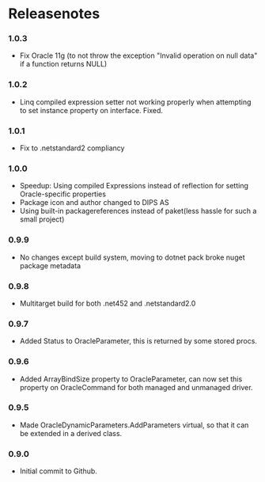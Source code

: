 # Releasenotes
### 1.0.3
- Fix Oracle 11g (to not throw the exception "Invalid operation on null data" if a function returns NULL)

### 1.0.2
- Linq compiled expression setter not working properly when attempting to set instance property on interface.  Fixed.

### 1.0.1
- Fix to .netstandard2 compliancy

### 1.0.0
- Speedup: Using compiled Expressions instead of reflection for setting Oracle-specific properties
- Package icon and author changed to DIPS AS
- Using built-in packagereferences instead of paket(less hassle for such a small project)

### 0.9.9
- No changes except build system, moving to dotnet pack broke nuget package metadata
### 0.9.8
- Multitarget build for both .net452 and .netstandard2.0
### 0.9.7
- Added Status to OracleParameter, this is returned by some stored procs.
### 0.9.6
- Added ArrayBindSize property to OracleParameter, can now set this property on OracleCommand for both managed and unmanaged driver.
### 0.9.5
- Made OracleDynamicParameters.AddParameters virtual, so that it can be extended in a derived class.
### 0.9.0
- Initial commit to Github.